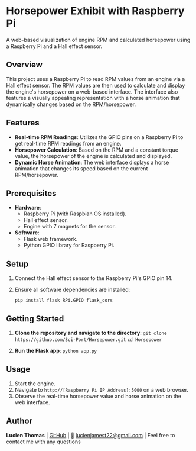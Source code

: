 # Horsepower Exhibit with Raspberry Pi

A web-based visualization of engine RPM and calculated horsepower using a Raspberry Pi and a Hall effect sensor.

## Overview

This project uses a Raspberry Pi to read RPM values from an engine via a Hall effect sensor. The RPM values are then used to calculate and display the engine's horsepower on a web-based interface. The interface also features a visually appealing representation with a horse animation that dynamically changes based on the RPM/horsepower.

## Features

- **Real-time RPM Readings**: Utilizes the GPIO pins on a Raspberry Pi to get real-time RPM readings from an engine.
- **Horsepower Calculation**: Based on the RPM and a constant torque value, the horsepower of the engine is calculated and displayed.
- **Dynamic Horse Animation**: The web interface displays a horse animation that changes its speed based on the current RPM/horsepower.

## Prerequisites

- **Hardware**:
  - Raspberry Pi (with Raspbian OS installed).
  - Hall effect sensor.
  - Engine with 7 magnets for the sensor.
- **Software**:
  - Flask web framework.
  - Python GPIO library for Raspberry Pi.

## Setup

1. Connect the Hall effect sensor to the Raspberry Pi's GPIO pin 14.
2. Ensure all software dependencies are installed:

   `pip install flask RPi.GPIO flask_cors`

## Getting Started

1. **Clone the repository and navigate to the directory**:
    `git clone https://github.com/Sci-Port/Horsepower.git`
   `cd Horsepower`

3. **Run the Flask app**:
    `
    python app.py
    `

## Usage

1. Start the engine.
2. Navigate to `http://[Raspberry Pi IP Address]:5000` on a web browser.
3. Observe the real-time horsepower value and horse animation on the web interface.

## Author
**Lucien Thomas** | [GitHub](https://github.com/LucienJamesT) | 📧 lucienjamest22@gmail.com | Feel free to contact me with any questions
